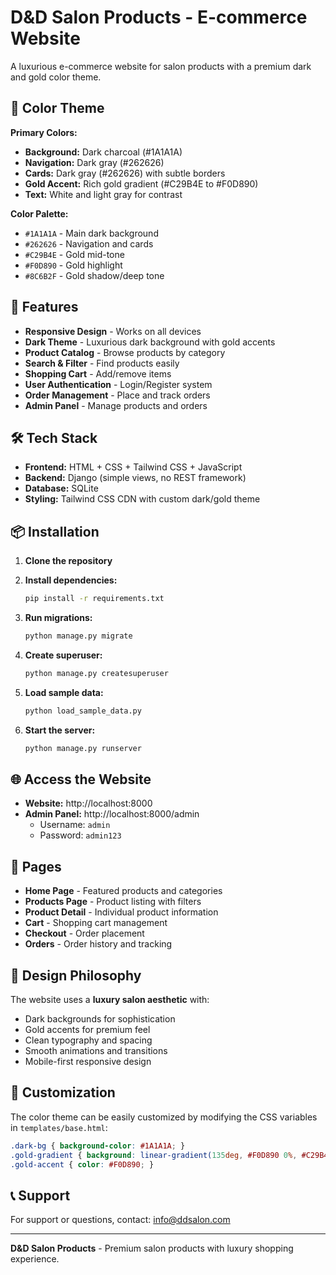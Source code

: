 # D&D Salon Products - E-commerce Website

A luxurious e-commerce website for salon products with a premium dark and gold color theme.

## 🎨 Color Theme

**Primary Colors:**
- **Background:** Dark charcoal (#1A1A1A)
- **Navigation:** Dark gray (#262626)
- **Cards:** Dark gray (#262626) with subtle borders
- **Gold Accent:** Rich gold gradient (#C29B4E to #F0D890)
- **Text:** White and light gray for contrast

**Color Palette:**
- `#1A1A1A` - Main dark background
- `#262626` - Navigation and cards
- `#C29B4E` - Gold mid-tone
- `#F0D890` - Gold highlight
- `#8C6B2F` - Gold shadow/deep tone

## 🚀 Features

- **Responsive Design** - Works on all devices
- **Dark Theme** - Luxurious dark background with gold accents
- **Product Catalog** - Browse products by category
- **Search & Filter** - Find products easily
- **Shopping Cart** - Add/remove items
- **User Authentication** - Login/Register system
- **Order Management** - Place and track orders
- **Admin Panel** - Manage products and orders

## 🛠️ Tech Stack

- **Frontend:** HTML + CSS + Tailwind CSS + JavaScript
- **Backend:** Django (simple views, no REST framework)
- **Database:** SQLite
- **Styling:** Tailwind CSS CDN with custom dark/gold theme

## 📦 Installation

1. **Clone the repository**
2. **Install dependencies:**
   ```bash
   pip install -r requirements.txt
   ```

3. **Run migrations:**
   ```bash
   python manage.py migrate
   ```

4. **Create superuser:**
   ```bash
   python manage.py createsuperuser
   ```

5. **Load sample data:**
   ```bash
   python load_sample_data.py
   ```

6. **Start the server:**
   ```bash
   python manage.py runserver
   ```

## 🌐 Access the Website

- **Website:** http://localhost:8000
- **Admin Panel:** http://localhost:8000/admin
  - Username: `admin`
  - Password: `admin123`

## 📱 Pages

- **Home Page** - Featured products and categories
- **Products Page** - Product listing with filters
- **Product Detail** - Individual product information
- **Cart** - Shopping cart management
- **Checkout** - Order placement
- **Orders** - Order history and tracking

## 🎯 Design Philosophy

The website uses a **luxury salon aesthetic** with:
- Dark backgrounds for sophistication
- Gold accents for premium feel
- Clean typography and spacing
- Smooth animations and transitions
- Mobile-first responsive design

## 🔧 Customization

The color theme can be easily customized by modifying the CSS variables in `templates/base.html`:

```css
.dark-bg { background-color: #1A1A1A; }
.gold-gradient { background: linear-gradient(135deg, #F0D890 0%, #C29B4E 50%, #8C6B2F 100%); }
.gold-accent { color: #F0D890; }
```

## 📞 Support

For support or questions, contact: info@ddsalon.com

---

**D&D Salon Products** - Premium salon products with luxury shopping experience.
